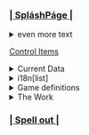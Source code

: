 ### [| SpláshPáge |](%7C-Spl%C3%A1shP%C3%A1ge-%7C)

<details>
<summary>even more text</summary>

[Intro](%231-%E2%96%B3Shielkwamm%E2%96%B3)

[Information](%232-%E2%96%B3Sh%C3%AFelkwamm%E2%96%B3)

[Reading Time](%233-Reading-Time_%5B-%E2%96%B3%5D)

[The Law](%234-The-law)

[Decorating your _sh_](decorating)

[money mood](moneyMood)

[lawlz](moneyOrLaws)
</details>

[Control Items](contr0l)

<details>
<summary>Current Data</summary>

[i18ns](https://github.com/Shielkwamm/one_Z-rk/blob/master/packages/shielkwamm/lib/server/i18nsSeed.js)

[color schemes](https://github.com/Shielkwamm/one_Z-rk/blob/master/packages/shielkwamm/lib/server/colorSchemesSeed.js)

[handles](https://github.com/Shielkwamm/one_Z-rk/blob/master/packages/shielkwamm/lib/server/handlesSeed.js)

[rooms](https://github.com/Shielkwamm/one_Z-rk/blob/master/packages/shielkwamm/lib/server/roomsSeed.js)

[parties](https://github.com/Shielkwamm/one_Z-rk/blob/master/packages/shielkwamm/lib/server/partiesSeed.js)
</details>
<details>
<summary>i18n[list]</summary>

[basic](i18n%5Bbasic_US%5D)

[admin_Me](i18n%5Badmin_Me%5D)

[agile_JP](i18n%5Bagile_JP%5D)

[appropriate_HI](i18n%5Bappropriate_HI%5D)

[sh_SH](i18n%5Bch_CH%5D)

[done_WK](i18n%5Bdone_WK%5D)

[female_FM](i18n%5Bfemale_FM%5D)

[ra_US](i18n%5Bra_US%5D)

[film_88](i18n%5Bfilm_88%5D)

[~Ô~_MX](i18n%5B~o~_MX%5D)

[math_LE](i18n%5Bmath_LE%5D)

[romNom_US](i18n%5BromNom_US%5D)
</details>

<details>
<summary>Game definitions</summary>

[i18n game](i18n-regex-game)

[Reaction](reaction-game)
</details>

<details>
<summary>The Work</summary>

[learning](===-%E1%B8%B0earn%C3%AFng-===)

[design](https://github.com/Shielkwamm/one_Z-rk/projects/3)

[game list](https://github.com/Shielkwamm/one_Z-rk/projects/5)

[wikiWiki](https://github.com/Shielkwamm/one_Z-rk/projects/4)

</details>

### [| Spell out |](Spell-Out)